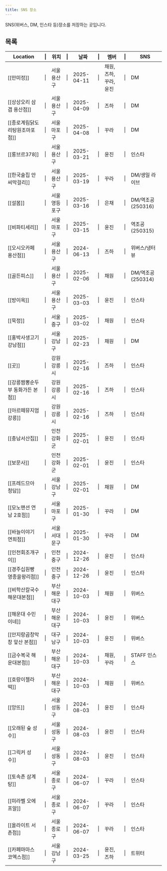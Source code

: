 ```yaml
---
title: SNS 장소
---
```

SNS(위버스, DM, 인스타 등)장소를 저장하는 곳입니다.

## 목록

| Location            | \|  | 위치      | \|  | 날짜         | \|  | 멤버             | \|  | SNS            |
| ------------------- | --- | ------- | --- | ---------- | --- | -------------- | --- | -------------- |
| [[만미정]]             | \|  | 서울 용산구  | \|  | 2025-04-11 | \|  | 채원, 즈하, 꾸라, 윤진 | \|  | DM             |
| [[상상오리 삼겹 용산점]]     | \|  | 서울 용산구  | \|  | 2025-04-09 | \|  | 즈하             | \|  | DM             |
| [[종로계림닭도리탕원조마포점]]   | \|  | 서울 마포구  | \|  | 2025-04-08 | \|  | 꾸라             | \|  | DM             |
| [[롱브르378]]          | \|  | 서울 용산구  | \|  | 2025-03-21 | \|  | 윤진             | \|  | 인스타            |
| [[한국술집 안씨막걸리]]      | \|  | 서울 용산구  | \|  | 2025-03-19 | \|  | 꾸라             | \|  | DM/생일 라이브      |
| [[설봄]]              | \|  | 서울 영등포구 | \|  | 2025-03-16 | \|  | 은채             | \|  | DM/역조공(250316) |
| [[비파티세리]]           | \|  | 서울 마포구  | \|  | 2025-03-15 | \|  | 윤진             | \|  | 역조공(250315)    |
| [[오시오카페 용산점]]       | \|  | 서울 용산구  | \|  | 2024-06-13 | \|  | 즈하             | \|  | 위버스/냉터뷰        |
| [[골든피스]]            | \|  | 서울 용산구  | \|  | 2025-02-06 | \|  | 채원             | \|  | DM/역조공(250314) |
| [[방이옥]]             | \|  | 서울 용산구  | \|  | 2025-03-03 | \|  | 윤진             | \|  | 인스타            |
| [[묵정]]              | \|  | 서울 중구   | \|  | 2025-03-02 | \|  | 채원             | \|  | 인스타            |
| [[홍박사생고기 강남점]]      | \|  | 서울 강남구  | \|  | 2025-02-23 | \|  | 채원             | \|  | DM             |
| [[곳]]               | \|  | 강원 강릉시  | \|  | 2025-02-16 | \|  | 즈하             | \|  | 인스타            |
| [[강릉짬뽕순두부 동화가든 본점]] | \|  | 강원 강릉시  | \|  | 2025-02-16 | \|  | 즈하             | \|  | 인스타            |
| [[아르떼뮤지엄 강릉]]       | \|  | 강원 강릉시  | \|  | 2025-02-16 | \|  | 즈하             | \|  | 인스타            |
| [[충남서산집]]           | \|  | 인천 강화군  | \|  | 2025-02-01 | \|  | 윤진             | \|  | 인스타            |
| [[보문사]]             | \|  | 인천 강화군  | \|  | 2025-02-01 | \|  | 윤진             | \|  | 인스타            |
| [[프레드므아 청담]]        | \|  | 서울 강남구  | \|  | 2025-02-01 | \|  | 채원             | \|  | DM             |
| [[모노맨션 연남 2호점]]     | \|  | 서울 마포구  | \|  | 2025-01-30 | \|  | 꾸라             | \|  | DM             |
| [[바늘이야기 연희점]]       | \|  | 서울 서대문구 | \|  | 2025-01-30 | \|  | 꾸라             | \|  | DM             |
| [[인천회조개구이]]         | \|  | 인천 중구   | \|  | 2024-12-26 | \|  | 윤진             | \|  | 인스타            |
| [[경주십원빵 영종을왕리점]]    | \|  | 인천 중구   | \|  | 2024-12-26 | \|  | 윤진             | \|  | 인스타            |
| [[비학산칼국수 해운대본점]]    | \|  | 부산 해운대구 | \|  | 2024-10-03 | \|  | 채원             | \|  | 위버스            |
| [[해운대 수민이네]]        | \|  | 부산 해운대구 | \|  | 2024-10-03 | \|  | 윤진             | \|  | 위버스            |
| [[안지랑곱창막창 앞산 본점]]   | \|  | 대구 남구   | \|  | 2024-10-03 | \|  | 윤진             | \|  | 위버스            |
| [[금수복국 해운대본점]]      | \|  | 부산 해운대구 | \|  | 2024-10-03 | \|  | 채원, 꾸라         | \|  | STAFF 인스스      |
| [[호랑이젤라떡]]          | \|  | 부산 해운대구 | \|  | 2024-10-03 | \|  | 채원             | \|  | 위버스            |
| [[앙뜨]]              | \|  | 서울 성동구  | \|  | 2024-08-03 | \|  | 윤진             | \|  | 인스타            |
| [[오래된 숲 성수]]        | \|  | 서울 성동구  | \|  | 2024-08-03 | \|  | 윤진             | \|  | 인스타            |
| [[그릭커 성수]]          | \|  | 서울 성동구  | \|  | 2024-08-03 | \|  | 윤진             | \|  | 인스타            |
| [[토속촌 삼계탕]]         | \|  | 서울 종로구  | \|  | 2024-06-07 | \|  | 꾸라             | \|  | 인스타            |
| [[미라벨 오에프알]]        | \|  | 서울 종로구  | \|  | 2024-06-07 | \|  | 꾸라             | \|  | 인스타            |
| [[올라이트 서촌점]]        | \|  | 서울 종로구  | \|  | 2024-06-07 | \|  | 꾸라             | \|  | 인스타            |
| [[카페마마스 코엑스점]]      | \|  | 서울 강남구  | \|  | 2024-03-25 | \|  | 윤진, 즈하         | \|  | 트위터            |


